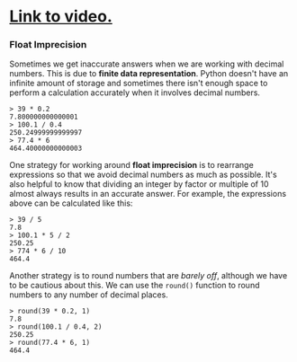 # [Link to video.](https://www.youtube.com/watch?v=pNPV11j-3Jk&list=PLVD25niNi0Bkuz5cUyBsw_oCgwrKdzgDa)

### Float Imprecision

Sometimes we get inaccurate answers when we are working with decimal numbers. This is due to **finite data representation**. Python doesn't have an infinite amount of storage and sometimes there isn't enough space to perform a calculation accurately when it involves decimal numbers.

``` 
> 39 * 0.2
7.800000000000001
> 100.1 / 0.4
250.24999999999997
> 77.4 * 6
464.40000000000003
```

One strategy for working around **float imprecision** is to rearrange expressions so that we avoid decimal numbers as much as possible. It's also helpful to know that dividing an integer by factor or multiple of 10 almost always results in an accurate answer. For example, the expressions above can be calculated like this:

```
> 39 / 5
7.8
> 100.1 * 5 / 2
250.25
> 774 * 6 / 10
464.4
```

Another strategy is to round numbers that are *barely off*, although we have to be cautious about this. We can use the `round()` function to round numbers to any number of decimal places.

``` 
> round(39 * 0.2, 1)
7.8
> round(100.1 / 0.4, 2)
250.25
> round(77.4 * 6, 1)
464.4
```
